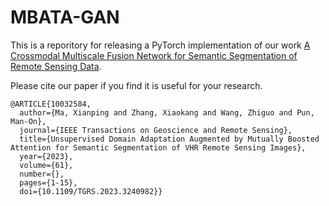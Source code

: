 # MBATA-GAN

This is a reporitory for releasing a PyTorch implementation of our work [A Crossmodal Multiscale Fusion Network for Semantic Segmentation of Remote Sensing Data](https://ieeexplore.ieee.org/abstract/document/9749821/).

Please cite our paper if you find it is useful for your research.

```
@ARTICLE{10032584,
  author={Ma, Xianping and Zhang, Xiaokang and Wang, Zhiguo and Pun, Man-On},
  journal={IEEE Transactions on Geoscience and Remote Sensing}, 
  title={Unsupervised Domain Adaptation Augmented by Mutually Boosted Attention for Semantic Segmentation of VHR Remote Sensing Images}, 
  year={2023},
  volume={61},
  number={},
  pages={1-15},
  doi={10.1109/TGRS.2023.3240982}}
  ```
